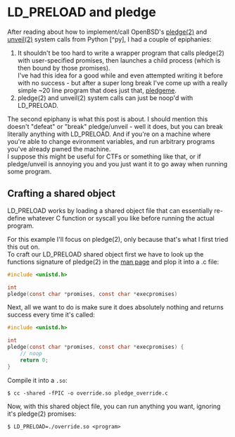 # LD_PRELOAD and pledge

After reading about how to implement/call OpenBSD's [pledge(2)](https://man.openbsd.org/pledge) and [unveil(2)](https://man.openbsd.org/unveil) system calls from Python [^py], I had a couple of epiphanies:

1. It shouldn't be too hard to write a wrapper program that calls pledge(2) with user-specified promises, then launches a child process (which is then bound by those promises).  
  I've had this idea for a good while and even attempted writing it before with no success - but after a super long break I've come up with a really simple ~20 line program that does just that, [pledgeme](https://github.com/e-zk/pledgeme).  
2. pledge(2) and unveil(2) system calls can just be noop'd with LD_PRELOAD.

The second epiphany is what this post is about. I should mention this doesn't "defeat" or "break" pledge/unveil - well it does, but you can break literally anything with LD_PRELOAD. And if you're on a machine where you're able to change evironment variables, and run arbitrary programs you've already pwned the machine.   
I suppose this might be useful for CTFs or something like that, or if pledge/unveil is annoying you and you just want it to go away when running some program.

## Crafting a shared object

LD_PRELOAD works by loading a shared object file that can essentially re-define whatever C function or syscall you like before running the actual program.

For this example I'll focus on pledge(2), only because that's what I first tried this out on.  
To craft our LD_PRELOAD shared object first we have to look up the functions signature of pledge(2) in the [man page](https://man.openbsd.org/pledge) and plop it into a .c file:

```c
#include <unistd.h>

int
pledge(const char *promises, const char *execpromises)

```

Next, all we want to do is make sure it does absolutely nothing and returns success every time it's called:

```c
#include <unistd.h> 

int 
pledge(const char *promises, const char *execpromises) {
	// noop
	return 0;
}

```

Compile it into a `.so`:

```console
$ cc -shared -fPIC -o override.so pledge_override.c
```

Now, with this shared object file, you can run anything you want, ignoring it's pledge(2) promises:

```console
$ LD_PRELOAD=./override.so <program>
```

